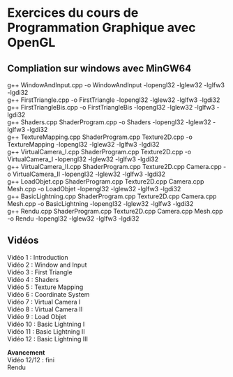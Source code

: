 # Exercices du cours de Programmation Graphique avec OpenGL  
  
## Compliation sur windows avec MinGW64 
g++ WindowAndInput.cpp -o WindowAndInput -lopengl32 -lglew32 -lglfw3 -lgdi32  
g++ FirstTriangle.cpp -o FirstTriangle -lopengl32 -lglew32 -lglfw3 -lgdi32  
g++ FirstTriangleBis.cpp -o FirstTriangleBis -lopengl32 -lglew32 -lglfw3 -lgdi32  
g++ Shaders.cpp ShaderProgram.cpp -o Shaders -lopengl32 -lglew32 -lglfw3 -lgdi32  
g++ TextureMapping.cpp ShaderProgram.cpp Texture2D.cpp -o TextureMapping -lopengl32 -lglew32 -lglfw3 -lgdi32  
g++ VirtualCamera_I.cpp ShaderProgram.cpp Texture2D.cpp -o VirtualCamera_I -lopengl32 -lglew32 -lglfw3 -lgdi32  
g++ VirtualCamera_II.cpp ShaderProgram.cpp Texture2D.cpp Camera.cpp -o VirtualCamera_II -lopengl32 -lglew32 -lglfw3 -lgdi32  
g++ LoadObjet.cpp ShaderProgram.cpp Texture2D.cpp Camera.cpp Mesh.cpp -o LoadObjet -lopengl32 -lglew32 -lglfw3 -lgdi32  
g++ BasicLightning.cpp ShaderProgram.cpp Texture2D.cpp Camera.cpp Mesh.cpp -o BasicLightning -lopengl32 -lglew32 -lglfw3 -lgdi32  
g++ Rendu.cpp ShaderProgram.cpp Texture2D.cpp Camera.cpp Mesh.cpp -o Rendu -lopengl32 -lglew32 -lglfw3 -lgdi32   

## Vidéos
Vidéo 1 : Introduction  
Vidéo 2 : Window and Input  
Vidéo 3 : First Triangle  
Vidéo 4 : Shaders  
Vidéo 5 : Texture Mapping  
Vidéo 6 : Coordinate System  
Vidéo 7 : Virtual Camera I  
Vidéo 8 : Virtual Camera II  
Vidéo 9 : Load Objet   
Vidéo 10 : Basic Lightning I  
Vidéo 11 : Basic Lightning II  
Vidéo 12 : Basic Lightning III  
  
**Avancement**  
Vidéo 12/12 : fini  
Rendu 
